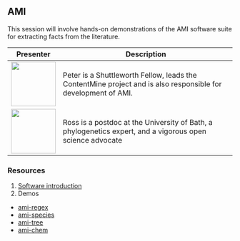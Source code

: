 ## AMI

This session will involve hands-on demonstrations of the AMI software suite for extracting facts from the literature.

| Presenter | Description          |
| ------------- | ----------- |
| <img src=http://upload.wikimedia.org/wikipedia/commons/thumb/2/2f/Peter_Murray-Rust_in_2008.jpg/180px-Peter_Murray-Rust_in_2008.jpg width=100px> | Peter is a Shuttleworth Fellow, leads the ContentMine project and is also responsible for development of AMI. |
| <img src=http://blog.okfn.org/files/2012/03/Ross.png width=100px> | Ross is a postdoc at the University of Bath, a phylogenetics expert, and a vigorous open science advocate |

### Resources

1. [Software introduction](AMI_software.md)
2. Demos
  - [ami-regex](ami-regex_demo.md)
  - [ami-species](ami-species_demo.md)
  - [ami-tree](ami-tree_demo.md)
  - [ami-chem](ami-chem_demo.md)
